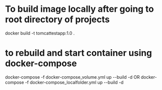 # To build image locally after going to root directory of projects
docker build -t tomcattestapp:1.0 .
# to rebuild and start container using docker-compose 
docker-compose -f docker-compose_volume.yml  up --build -d
OR
docker-compose -f docker-compose_localfolder.yml  up --build -d
